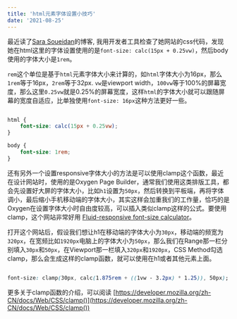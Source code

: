 ```yaml
---
title: 'html元素字体设置小技巧'
date: '2021-08-25'
---
```



最近读了[Sara Soueidan](https://www.sarasoueidan.com/)的博客, 我用开发者工具检查了她网站的css代码，发现她在html这里的字体设置使用的是`font-size: calc(15px + 0.25vw)`，然后body使用的字体大小是`1rem`。

`rem`这个单位是基于`html`元素字体大小来计算的，如`html`字体大小为16px，那么`1rem`等于16px，`2rem`等于32px. `vw`是viewport width，`100vw`等于100%的屏幕宽度，那么这里`0.25vw`就是0.25%的屏幕宽度，这样`html`的字体大小就可以跟随屏幕的宽度自适应，比单独使用`font-size: 16px`这种方法更好一些。

```css

html {
    font-size: calc(15px + 0.25vw);
}

body {
    font-size: 1rem; 
}

```

还有另外一个设置responsive字体大小的方法是可以使用clamp这个函数，最近在设计网站时，使用的是Oxygen Page Builder，通常我们使用这类排版工具，都会先设置好大屏的字体大小，比如`h1`设置为`50px`，然后转换到平板端，再将字体调小，最后缩小手机移动端的字体大小，其实这样会加重我们的工作量，恰巧的是Oxygen在设置字体大小时自由度较高，可以插入类似clamp这样的公式。要使用clamp，这个网站非常好用 [Fluid-responsive font-size calculator](https://websemantics.uk/tools/responsive-font-calculator/)。

打开这个网站后，假设我们想让h1在移动端的字体大小为`30px`，移动端的频宽为`320px`，在宽频比如`1920px`电脑上的字体大小为`50px`，那么我们在Range那一栏分别填入`30px`和`50px`，在Viewport那一栏填入`320px`和`1920px`，CSS Method勾选clamp，那么会生成这样的clamp函数，就可以使用在h1或者其他元素上面。

```css

font-size: clamp(30px, calc(1.875rem + ((1vw - 3.2px) * 1.25)), 50px);

```

更多关于clamp函数的介绍，可以阅读 [https://developer.mozilla.org/zh-CN/docs/Web/CSS/clamp()](https://developer.mozilla.org/zh-CN/docs/Web/CSS/clamp())